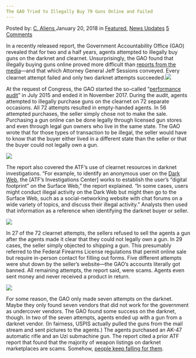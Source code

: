 ```yaml
---
The GAO Tried to Illegally Buy 79 Guns Online and Failed
---
```

<article class="post-listing post-24492 post type-post status-publish format-standard has-post-thumbnail hentry category-deepdot-news category-news-updates tag-6259 tag-buy tag-failed tag-gao tag-guns tag-illegally tag-online">
<div class="post-inner">
<span>Posted by: <a href="https://www.deepdotweb.com/author/caliens/" title="">C. Aliens </a></span>
<span>January 20, 2018</span>
<span>in <a href="https://www.deepdotweb.com/category/deepdot-news/" rel="category tag">Featured</a>, <a href="https://www.deepdotweb.com/category/news-updates/" rel="category tag">News Updates</a></span>
<span><a href="https://www.deepdotweb.com/2018/01/20/gao-tried-illegally-buy-79-guns-online-failed/#comments">5 Comments</a></span>
</p>
<div class="clear"></div>
<div class="entry">
<p>In a recently released report, the Government Accountability Office (GAO) revealed that for two and a half years, agents attempted to illegally buy guns on the darknet and clearnet. Unsurprisingly, the GAO found that illegally buying guns online proved more difficult than <a href="https://www.deepdotweb.com/2016/01/12/do-people-really-buy-weapons-from-dark-web-markets/">reports from the media</a>—and that which Attorney General Jeff Sessions conveyed. Every clearnet attempt failed and only two darknet attempts succeeded.<img class="wp-image-24495 aligncenter" src="https://www.deepdotweb.com/wp-content/uploads/2018/01/word-image-44.png" srcset="https://www.deepdotweb.com/wp-content/uploads/2018/01/word-image-44.png 660w, https://www.deepdotweb.com/wp-content/uploads/2018/01/word-image-44-300x150.png 300w" sizes="(max-width: 660px) 100vw, 660px" /></p>
<p>At the request of Congress, the GAO started the so-called “<a href="https://www.scribd.com/document/368588385/INTERNET-FIREARM-SALES-ATF-Enforcement-Efforts-and-Outcomes-of-GAO-Covert-Testing">performance audit</a>” in July 2015 and ended it in November 2017. During the audit, agents attempted to illegally purchase guns on the clearnet on 72 separate occasions. All 72 attempts resulted in empty-handed agents. In 56 attempted purchases, the seller simply chose not to make the sale. Purchasing a gun online can be done legally through licensed gun stores and even through legal gun owners who live in the same state. The GAO wrote that for those types of transaction to be illegal, the seller would have to know that the buyer either lived in a different state than the seller or that the buyer could not legally own a gun.</p>
<p><img class="wp-image-24496 aligncenter" src="https://www.deepdotweb.com/wp-content/uploads/2018/01/word-image-45.png" srcset="https://www.deepdotweb.com/wp-content/uploads/2018/01/word-image-45.png 800w, https://www.deepdotweb.com/wp-content/uploads/2018/01/word-image-45-300x174.png 300w" sizes="(max-width: 800px) 100vw, 800px" /></p>
<p>The report also covered the ATF’s use of clearnet resources in darknet investigations. “For example, to identify an anonymous user on the <a href="https://www.deepdotweb.com/tag/darknet">Dark Web</a>, the [ATF’s Investigations Center] works to establish the user’s “digital footprint” on the Surface Web,” the report explained. “In some cases, users might conduct illegal activity on the Dark Web but might then go to the Surface Web, such as a social-networking website with chat forums on a wide variety of topics, and discuss their illegal activity.” Analysts then used that information as a reference when identifying the darknet buyer or seller.</p>
<p><img class="wp-image-24497 aligncenter" src="https://www.deepdotweb.com/wp-content/uploads/2018/01/word-image-46.png" srcset="https://www.deepdotweb.com/wp-content/uploads/2018/01/word-image-46.png 800w, https://www.deepdotweb.com/wp-content/uploads/2018/01/word-image-46-300x153.png 300w" sizes="(max-width: 800px) 100vw, 800px" /></p>
<p>In 27 of the 72 clearnet attempts, the sellers refused to sell the agents a gun after the agents made it clear that they could not legally own a gun. In 29 cases, the seller simply objected to shipping a gun. This presumably referred to the Federal Firearms License regulations that permit online sale but require in-person contact for filling out forms. Five different attempts were shut down by the seller’s website—the GAO’s accounts literally got banned. All remaining attempts, the report said, were scams. Agents even sent money and never received a product in return.</p>
<p><img class="wp-image-24498 aligncenter" src="https://www.deepdotweb.com/wp-content/uploads/2018/01/word-image-47.png" srcset="https://www.deepdotweb.com/wp-content/uploads/2018/01/word-image-47.png 800w, https://www.deepdotweb.com/wp-content/uploads/2018/01/word-image-47-300x190.png 300w" sizes="(max-width: 800px) 100vw, 800px" /></p>
<p>For some reason, the GAO only made seven attempts on the darknet. Maybe they only found seven vendors that did not work for the government as undercover vendors. The GAO found some success on the darknet, though. In two of the seven attempts, agents ended up with a gun from a darknet vendor. (In fairness, USPIS actually pulled the guns from the mail stream and sent pictures to the agents.) The agents purchased an AK-47 automatic rifle and an Uzi submachine gun. The report cited a prior ATF report that found that the majority of weapon listings on darknet marketplaces are scams. Somehow, <a href="https://www.deepdotweb.com/tag/firearm">people keep falling for them</a>.</p>
</div>
<span style="display:none"><a href="https://www.deepdotweb.com/tag/79/" rel="tag">79</a> <a href="https://www.deepdotweb.com/tag/buy/" rel="tag">buy</a> <a href="https://www.deepdotweb.com/tag/failed/" rel="tag">failed</a> <a href="https://www.deepdotweb.com/tag/gao/" rel="tag">gao</a> <a href="https://www.deepdotweb.com/tag/guns/" rel="tag">guns</a> <a href="https://www.deepdotweb.com/tag/illegally/" rel="tag">illegally</a> <a href="https://www.deepdotweb.com/tag/online/" rel="tag">online</a></span> <span style="display:none" class="updated">2018-01-20</span>
<div style="display:none" class="vcard author" itemprop="author" itemscope itemtype="http://schema.org/Person"><strong class="fn" itemprop="name"><a href="https://www.deepdotweb.com/author/caliens/" title="Posts by C. Aliens" rel="author">C. Aliens</a></strong></div>
</div>
</article>

